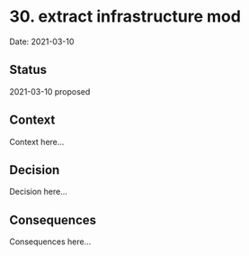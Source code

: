 # 30. extract infrastructure mod

Date: 2021-03-10

## Status

2021-03-10 proposed

## Context

Context here...

## Decision

Decision here...

## Consequences

Consequences here...
